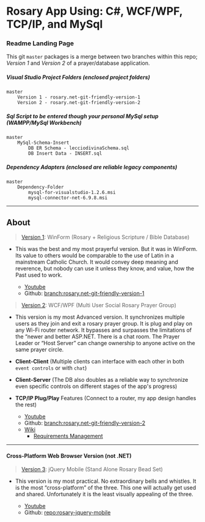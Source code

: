 # Rosary App Using: C#, WCF/WPF, TCP/IP, and MySql

### Readme Landing Page

This git ```master``` packages is a merge between two branches within this repo;
_Version 1_ and _Version 2_ of a prayer/database application.

##### Visual Studio Project Folders (enclosed project folders)

    master
        Version 1 - rosary.net-git-friendly-version-1
        Version 2 - rosary.net-git-friendly-version-2

##### Sql Script to be entered though your personal MySql setup (WAMPP/MySql Workbench)

    master
        MySql-Schema-Insert
            DB ER Schema - lecciodivinaSchema.sql
            DB Insert Data - INSERT.sql

##### Dependency Adapters (enclosed are reliable legacy components)

    master
        Dependency-Folder
            mysql-for-visualstudio-1.2.6.msi
            mysql-connector-net-6.9.8.msi

---

## About

> [Version 1](https://www.youtube.com/watch?v=VLw9K8jhlSk): WinForm (Rosary + Religious Scripture / Bible Database)

* This was the best and my most prayerful version. But it was in WinForm. Its value to others would be comparable to the use of Latin in a mainstream Catholic Church. It would convey deep meaning and reverence, but nobody can use it unless they know, and value, how the Past used to work.

    - [Youtube](https://www.youtube.com/watch?v=VLw9K8jhlSk)
    - Github: [branch:rosary.net-git-friendly-version-1](https://github.com/mezcel/rosary.net/tree/master/rosary.net-git-friendly-version-1)

> [Version 2](http://mezcel.wixsite.com/rosary): WCF/WPF (Multi User Social Rosary Prayer Group)

* This version is my most Advanced version. It synchronizes multiple users as they join and exit a rosary prayer group. It is plug and play on any Wi-Fi router network. It bypasses and surpasses the limitations of the “newer and better ASP.NET. There is a chat room. The Prayer Leader or “Host Server” can change ownership to anyone active on the same prayer circle.
* __Client-Client__ (Multiple clients can interface with each other in both ```event controls``` or with ```chat```)
* __Client-Server__ (The DB also doubles as a reliable way to synchronize even specific controls on different stages of the app's progress)
* __TCP/IP Plug/Play__ Features (Connect to a router, my app design handles the rest)

    - [Youtube](https://www.youtube.com/watch?v=nyNlIzxZSl8)
    - Github: [ branch:rosary.net-git-friendly-version-2](https://github.com/mezcel/rosary.net/tree/master/rosary.net-git-friendly-version-2)
    - [Wiki](http://mezcel.wixsite.com/rosary)
        - [Requirements Management](http://mezcel.wixsite.com/rosary/conceptual-requirements)

---
#### Cross-Platform Web Browser Version (not .NET)

> [Version 3](https://www.youtube.com/watch?v=cnw_XRBKW8Y&t): jQuery Mobile (Stand Alone Rosary Bead Set)

* This version is my most practical. No extraordinary bells and whistles. It is the most “cross-platform” of the three. This one will actually get used and shared. Unfortunately it is the least visually appealing of the three.

    - [Youtube](https://www.youtube.com/watch?v=cnw_XRBKW8Y&t=24s)
    - Github: [repo:rosary-jquery-mobile](https://github.com/mezcel/rosary-jquery-mobile)
